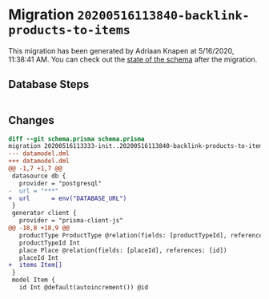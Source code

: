 # Migration `20200516113840-backlink-products-to-items`

This migration has been generated by Adriaan Knapen at 5/16/2020, 11:38:41 AM.
You can check out the [state of the schema](./schema.prisma) after the migration.

## Database Steps

```sql

```

## Changes

```diff
diff --git schema.prisma schema.prisma
migration 20200516113333-init..20200516113840-backlink-products-to-items
--- datamodel.dml
+++ datamodel.dml
@@ -1,7 +1,7 @@
 datasource db {
   provider = "postgresql"
-  url = "***"
+  url      = env("DATABASE_URL")
 }
 generator client {
   provider = "prisma-client-js"
@@ -18,8 +18,9 @@
   productType ProductType @relation(fields: [productTypeId], references: [id])
   productTypeId Int
   place Place @relation(fields: [placeId], references: [id])
   placeId Int
+  items Item[]
 }
 model Item {
   id Int @default(autoincrement()) @id
```



